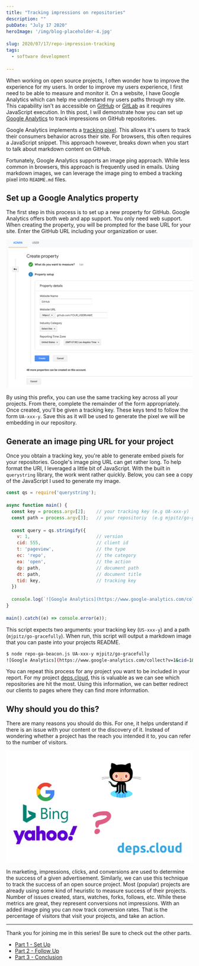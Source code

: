 ```yaml
---
title: "Tracking impressions on repositories"
description: ""
pubDate: "July 17 2020"
heroImage: '/img/blog-placeholder-4.jpg'

slug: 2020/07/17/repo-impression-tracking
tags:
  - software development

---
```


When working on open source projects, I often wonder how to improve the experience for my users.
In order to improve my users experience, I first need to be able to measure and monitor it.
On a website, I have Google Analytics which can help me understand my users paths through my site.
This capability isn't as accessible on [GitHub] or [GitLab] as it requires JavaScript execution.
In this post, I will demonstrate how you can set up [Google Analytics] to track impressions on GitHub repositories.

<!--more-->

Google Analytics implements a [tracking pixel](https://www.quora.com/How-does-a-tracking-pixel-work).
This allows it's users to track their consumers behavior across their site.
For browsers, this often requires a JavaScript snippet.
This approach however, breaks down when you start to talk about markdown content on GitHub.

Fortunately, Google Analytics supports an image ping approach.
While less common in browsers, this approach is frequently used in emails.
Using markdown images, we can leverage the image ping to embed a tracking pixel into `README.md` files.

## Set up a Google Analytics property

The first step in this process is to set up a new property for GitHub.
Google Analytics offers both web and app support. 
You only need web support.
When creating the property, you will be prompted for the base URL for your site.
Enter the GitHub URL including your organization or user.

![Create Property](/img/2020-impression-ga-property.png)

By using this prefix, you can use the same tracking key across all your projects.
From there, complete the remainder of the form appropriately.
Once created, you'll be given a tracking key.
These keys tend to follow the form `UA-xxx-y`.
Save this as it will be used to generate the pixel we will be embedding in our repository.

## Generate an image ping URL for your project

Once you obtain a tracking key, you're able to generate embed pixels for your repositories.
Google's image ping URL can get rather long.
To help format the URI, I leveraged a little bit of JavaScript.
With the built in `querystring` library, the work went rather quickly.
Below, you can see a copy of the JavaScript I used to generate my image.

```js
const qs = require('querystring');

async function main() {
  const key = process.argv[2];    // your tracking key (e.g UA-xxx-y)
  const path = process.argv[3];   // your repositoriy  (e.g mjpitz/go-gracefully)

  const query = qs.stringify({
    v: 1,                         // version
    cid: 555,                     // client id
    t: 'pageview',                // the type
    ec: 'repo',                   // the category
    ea: 'open',                   // the action
    dp: path,                     // document path
    dt: path,                     // document title
    tid: key,                     // tracking key
  })

  console.log(`![Google Analytics](https://www.google-analytics.com/collect?${query})`);
}

main().catch((e) => console.error(e));
```

This script expects two arguments: your tracking key (`US-xxx-y`) and a path (`mjpitz/go-gracefully`).
When run, this script will output a markdown image that you can paste into your projects README.

```bash
$ node repo-ga-beacon.js UA-xxx-y mjpitz/go-gracefully
![Google Analytics](https://www.google-analytics.com/collect?v=1&cid=1&t=pageview&ec=repo&ea=open&dp=mjpitz%2Fgo-gracefully&dt=mjpitz%2Fgo-gracefully&tid=UA-xxx-y)
```

You can repeat this process for any project you want to be included in your report.
For my project [deps.cloud](https://deps.cloud), this is valuable as we can see which repositories are hit the most.
Using this information, we can better redirect our clients to pages where they can find more information.

## Why should you do this?

There are many reasons you should do this.
For one, it helps understand if there is an issue with your content or the discovery of it.
Instead of wondering whether a project has the reach you intended it to, you can refer to the number of visitors.

![](/img/2020-impression-funnel.png)

In marketing, impressions, clicks, and conversions are used to determine the success of a given advertisement.
Similarly, we can use this technique to track the success of an open source project.
Most (popular) projects are already using some kind of heuristic to measure success of their projects.
Number of issues created, stars, watches, forks, follows, etc.
While these metrics are great, they represent conversions not impressions.
With an added image ping you can now track conversion rates.
That is the percentage of visitors that visit your projects, and take an action.

---

Thank you for joining me in this series!
Be sure to check out the other parts.

- [Part 1 - Set Up](/blog/2020/07/17/repo-impression-tracking/)
- [Part 2 - Follow Up](/blog/2020/07/27/repo-impressions-2/)
- [Part 3 - Conclusion](/blog/2020/08/02/repo-impressions-3/)

[GitHub]: https://github.com
[GitLab]: https://gitlab.com
[Google Analytics]: https://analytics.google.com
